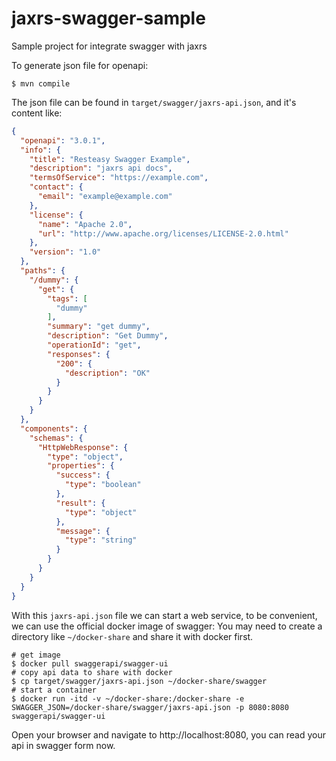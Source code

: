 # jaxrs-swagger-sample

Sample project for integrate swagger with jaxrs 

To generate json file for openapi:

```shell script
$ mvn compile
```

The json file can be found in `target/swagger/jaxrs-api.json`, and it's content like: 

```json
{
  "openapi": "3.0.1",
  "info": {
    "title": "Resteasy Swagger Example",
    "description": "jaxrs api docs",
    "termsOfService": "https://example.com",
    "contact": {
      "email": "example@example.com"
    },
    "license": {
      "name": "Apache 2.0",
      "url": "http://www.apache.org/licenses/LICENSE-2.0.html"
    },
    "version": "1.0"
  },
  "paths": {
    "/dummy": {
      "get": {
        "tags": [
          "dummy"
        ],
        "summary": "get dummy",
        "description": "Get Dummy",
        "operationId": "get",
        "responses": {
          "200": {
            "description": "OK"
          }
        }
      }
    }
  },
  "components": {
    "schemas": {
      "HttpWebResponse": {
        "type": "object",
        "properties": {
          "success": {
            "type": "boolean"
          },
          "result": {
            "type": "object"
          },
          "message": {
            "type": "string"
          }
        }
      }
    }
  }
}
```

With this `jaxrs-api.json` file we can start a web service, to be convenient, we can use the official docker image of swagger:
You may need to create a directory like `~/docker-share` and share it with docker first.

```shell script
# get image
$ docker pull swaggerapi/swagger-ui
# copy api data to share with docker
$ cp target/swagger/jaxrs-api.json ~/docker-share/swagger
# start a container 
$ docker run -itd -v ~/docker-share:/docker-share -e SWAGGER_JSON=/docker-share/swagger/jaxrs-api.json -p 8080:8080 swaggerapi/swagger-ui
```
Open your browser and navigate to http://localhost:8080, you can read your api in swagger form now.


